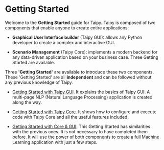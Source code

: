 # Getting Started

Welcome to the **Getting Started** guide for Taipy. Taipy is composed of two components that enable anyone to create entire applications:

- **Graphical User Interface builder** (Taipy GUI): allows any Python developer to create a complex and interactive GUI.

- **Scenario Management** (Taipy Core): implements a modern backend for any data-driven application based on your business case.
Three Getting Started are available. 

Three **'Getting Started'** are available to introduce these two components. These 'Getting Started' are all **independent** and can be followed without any previous knowledge of Taipy.
 
- [Getting Started with Taipy GUI](./getting-started-gui/index.md). It explains the basics of Taipy GUI. A multi-page NLP (Natural Language Processing) application is created along the way.

- [Getting Started with Taipy Core](./getting-started-core/index.md). It shows how to configure and execute code with Taipy Core and all the useful features included.

- [Getting Started with Core & GUI](./getting-started/index.md). This Getting Started has similarities with the previous ones. It is not necessary to have completed them before. It will use the power of both components to create a full Machine Learning application with just a few steps.
